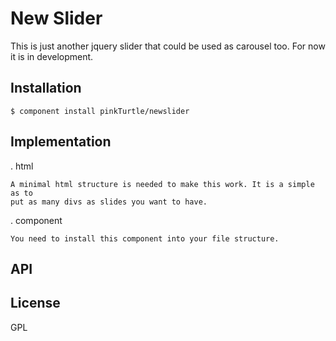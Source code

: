
# New Slider

  This is just another jquery slider that could be used as carousel too. For
  now it is in development.

## Installation

    $ component install pinkTurtle/newslider

## Implementation

  . html

    A minimal html structure is needed to make this work. It is a simple as to
    put as many divs as slides you want to have.

  . component

    You need to install this component into your file structure.

## API


## License

  GPL
